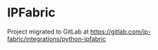 # IPFabric 

Project migrated to GitLab at https://gitlab.com/ip-fabric/integrations/python-ipfabric
